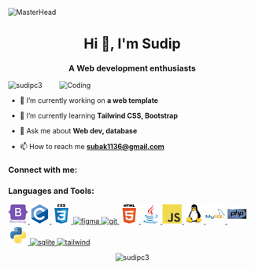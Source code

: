 ![MasterHead](https://blogger.googleusercontent.com/img/b/R29vZ2xl/AVvXsEjkUCMSKMo15L7b8P7yWMp-tRfrvNgLzrmkVRSCMwMfrSd3SFy2XgXhOlW7-8M62DRHDsrGwqTiHuDHu9YywlQnu-XE8u1gATKBfodGz7mV0p9WKEiN-290n4Lo1tpcNwpPbCsQ8LgfoVwr3K-CVVGUaziIUL7YEoJbepBtpqp437rDzBaQ9-ZsXLdo/s16000/github-banner.gif)
<h1 align="center">Hi 👋, I'm Sudip</h1>
<h3 align="center">A Web development enthusiasts</h3>
<!-- <img align="right" alt="Coding" width="400" src="https://media4.giphy.com/media/qgQUggAC3Pfv687qPC/giphy.gif?cid=790b7611b37b5d381915e880518345006059bc1d7b1b0023&rid=giphy.gif&ct=g" > -->
<img align="right" alt="Coding" width="400" src="https://media3.giphy.com/media/B6IBrYTyvo1UJOXF9u/giphy.gif?cid=790b76118e4d89f292203620a922db4a2760e1d7c67d4826&rid=giphy.gif&ct=g" >


<p align="left"> <img src="https://komarev.com/ghpvc/?username=sudipc3&label=Profile%20views&color=0e75b6&style=flat" alt="sudipc3" /> </p>

- 🔭 I’m currently working on **a web template**

- 🌱 I’m currently learning **Tailwind CSS, Bootstrap**

- 💬 Ask me about **Web dev, database**

- 📫 How to reach me **subak1136@gmail.com**

<h3 align="left">Connect with me:</h3>
<p align="left">
</p>

<h3 align="left">Languages and Tools:</h3>
<p align="left"> <a href="https://getbootstrap.com" target="_blank" rel="noreferrer"> <img src="https://raw.githubusercontent.com/devicons/devicon/master/icons/bootstrap/bootstrap-plain-wordmark.svg" alt="bootstrap" width="40" height="40"/> </a> <a href="https://www.cprogramming.com/" target="_blank" rel="noreferrer"> <img src="https://raw.githubusercontent.com/devicons/devicon/master/icons/c/c-original.svg" alt="c" width="40" height="40"/> </a> <a href="https://www.w3schools.com/css/" target="_blank" rel="noreferrer"> <img src="https://raw.githubusercontent.com/devicons/devicon/master/icons/css3/css3-original-wordmark.svg" alt="css3" width="40" height="40"/> </a> <a href="https://www.figma.com/" target="_blank" rel="noreferrer"> <img src="https://www.vectorlogo.zone/logos/figma/figma-icon.svg" alt="figma" width="40" height="40"/> </a> <a href="https://git-scm.com/" target="_blank" rel="noreferrer"> <img src="https://www.vectorlogo.zone/logos/git-scm/git-scm-icon.svg" alt="git" width="40" height="40"/> </a> <a href="https://www.w3.org/html/" target="_blank" rel="noreferrer"> <img src="https://raw.githubusercontent.com/devicons/devicon/master/icons/html5/html5-original-wordmark.svg" alt="html5" width="40" height="40"/> </a> <a href="https://www.java.com" target="_blank" rel="noreferrer"> <img src="https://raw.githubusercontent.com/devicons/devicon/master/icons/java/java-original.svg" alt="java" width="40" height="40"/> </a> <a href="https://developer.mozilla.org/en-US/docs/Web/JavaScript" target="_blank" rel="noreferrer"> <img src="https://raw.githubusercontent.com/devicons/devicon/master/icons/javascript/javascript-original.svg" alt="javascript" width="40" height="40"/> </a> <a href="https://www.linux.org/" target="_blank" rel="noreferrer"> <img src="https://raw.githubusercontent.com/devicons/devicon/master/icons/linux/linux-original.svg" alt="linux" width="40" height="40"/> </a> <a href="https://www.mysql.com/" target="_blank" rel="noreferrer"> <img src="https://raw.githubusercontent.com/devicons/devicon/master/icons/mysql/mysql-original-wordmark.svg" alt="mysql" width="40" height="40"/> </a> <a href="https://www.php.net" target="_blank" rel="noreferrer"> <img src="https://raw.githubusercontent.com/devicons/devicon/master/icons/php/php-original.svg" alt="php" width="40" height="40"/> </a> <a href="https://www.python.org" target="_blank" rel="noreferrer"> <img src="https://raw.githubusercontent.com/devicons/devicon/master/icons/python/python-original.svg" alt="python" width="40" height="40"/> </a> <a href="https://www.sqlite.org/" target="_blank" rel="noreferrer"> <img src="https://www.vectorlogo.zone/logos/sqlite/sqlite-icon.svg" alt="sqlite" width="40" height="40"/> </a> <a href="https://tailwindcss.com/" target="_blank" rel="noreferrer"> <img src="https://www.vectorlogo.zone/logos/tailwindcss/tailwindcss-icon.svg" alt="tailwind" width="40" height="40"/> </a> </p>

<!-- <p><img align="left" src="https://github-readme-stats.vercel.app/api/top-langs?username=sudipc3&show_icons=true&locale=en&layout=compact" alt="sudipc3" /></p>

<p>&nbsp;<img align="center" src="https://github-readme-stats.vercel.app/api?username=sudipc3&show_icons=true&locale=en" alt="sudipc3" /></p> -->

<p align="center" ><img src="https://github-readme-streak-stats.herokuapp.com/?user=sudipc3&" alt="sudipc3" /></p>

